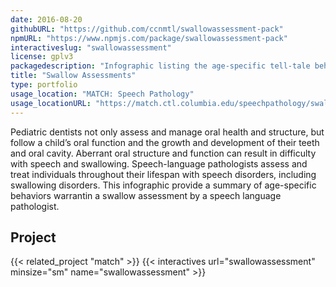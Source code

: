 ```yaml
---
date: 2016-08-20
githubURL: "https://github.com/ccnmtl/swallowassessment-pack"
npmURL: "https://www.npmjs.com/package/swallowassessment-pack"
interactiveslug: "swallowassessment"
license: gplv3
packagedescription: "Infographic listing the age-specific tell-tale behaviors warranting a swallow assessment by a speech language pathologist."
title: "Swallow Assessments"
type: portfolio
usage_location: "MATCH: Speech Pathology"
usage_locationURL: "https://match.ctl.columbia.edu/speechpathology/swallow-assessments/"
---
```


Pediatric dentists not only assess and manage oral health and structure, but follow a child’s oral function and the growth and development of their teeth and oral cavity. Aberrant oral structure and function can result in difficulty with speech and swallowing.  Speech-language pathologists assess and treat individuals throughout their lifespan with speech disorders, including swallowing disorders. This infographic provide a summary of age-specific behaviors warrantin a swallow assessment by a speech language pathologist.

## Project

{{< related_project "match" >}}
{{< interactives url="swallowassessment" minsize="sm" name="swallowassessment" >}}
